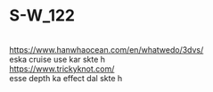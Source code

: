 # S-W_122
<br>https://www.hanwhaocean.com/en/whatwedo/3dvs/<br>
eska cruise use kar skte h<br>
https://www.trickyknot.com/<br>
esse depth ka effect dal skte h<br>

